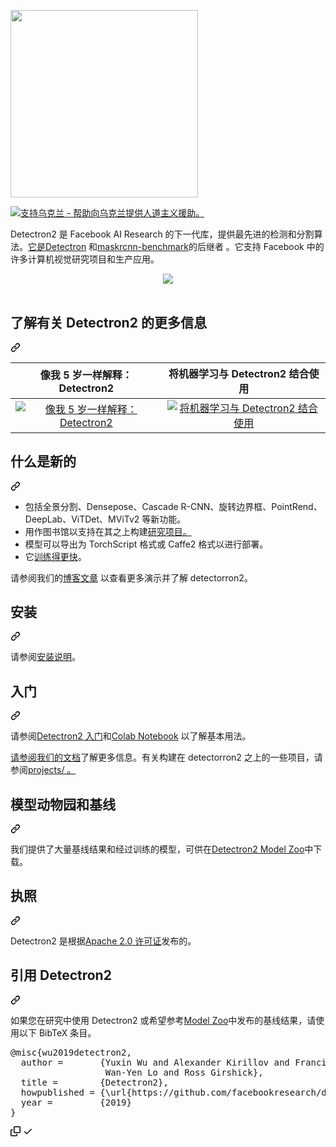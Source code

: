 <div class="Box-sc-g0xbh4-0 bJMeLZ js-snippet-clipboard-copy-unpositioned" data-hpc="true"><article class="markdown-body entry-content container-lg" itemprop="text"><p dir="auto"><a target="_blank" rel="noopener noreferrer" href="/facebookresearch/detectron2/blob/main/.github/Detectron2-Logo-Horz.svg"><img src="/facebookresearch/detectron2/raw/main/.github/Detectron2-Logo-Horz.svg" width="300" style="max-width: 100%;"></a></p>
<a href="https://opensource.facebook.com/support-ukraine" rel="nofollow">
  <img src="https://camo.githubusercontent.com/a525a454f7a24fe71586bdb0fd4200fd5a008ac5c2151d605659832c8f50a1fb/68747470733a2f2f696d672e736869656c64732e696f2f62616467652f537570706f72742d556b7261696e652d4646443530303f7374796c653d666c6174266c6162656c436f6c6f723d303035424242" alt="支持乌克兰 - 帮助向乌克兰提供人道主义援助。" data-canonical-src="https://img.shields.io/badge/Support-Ukraine-FFD500?style=flat&amp;labelColor=005BBB" style="max-width: 100%;">
</a>
<p dir="auto"><font style="vertical-align: inherit;"><font style="vertical-align: inherit;">Detectron2 是 Facebook AI Research 的下一代库，提供最先进的检测和分割算法。</font></font><a href="https://github.com/facebookresearch/Detectron/"><font style="vertical-align: inherit;"><font style="vertical-align: inherit;">它是Detectron</font></font></a><font style="vertical-align: inherit;"><font style="vertical-align: inherit;">
和</font></font><a href="https://github.com/facebookresearch/maskrcnn-benchmark/"><font style="vertical-align: inherit;"><font style="vertical-align: inherit;">maskrcnn-benchmark</font></font></a><font style="vertical-align: inherit;"><font style="vertical-align: inherit;">的后继者
</font><font style="vertical-align: inherit;">。</font><font style="vertical-align: inherit;">它支持 Facebook 中的许多计算机视觉研究项目和生产应用。</font></font></p>
<div align="center" dir="auto">
  <a target="_blank" rel="noopener noreferrer nofollow" href="https://user-images.githubusercontent.com/1381301/66535560-d3422200-eace-11e9-9123-5535d469db19.png"><img src="https://user-images.githubusercontent.com/1381301/66535560-d3422200-eace-11e9-9123-5535d469db19.png" style="max-width: 100%;"></a>
</div>
<br>
<div class="markdown-heading" dir="auto"><h2 tabindex="-1" class="heading-element" dir="auto"><font style="vertical-align: inherit;"><font style="vertical-align: inherit;">了解有关 Detectron2 的更多信息</font></font></h2><a id="user-content-learn-more-about-detectron2" class="anchor-element" aria-label="永久链接：了解有关 Detectron2 的更多信息" href="#learn-more-about-detectron2"><svg class="octicon octicon-link" viewBox="0 0 16 16" version="1.1" width="16" height="16" aria-hidden="true"><path d="m7.775 3.275 1.25-1.25a3.5 3.5 0 1 1 4.95 4.95l-2.5 2.5a3.5 3.5 0 0 1-4.95 0 .751.751 0 0 1 .018-1.042.751.751 0 0 1 1.042-.018 1.998 1.998 0 0 0 2.83 0l2.5-2.5a2.002 2.002 0 0 0-2.83-2.83l-1.25 1.25a.751.751 0 0 1-1.042-.018.751.751 0 0 1-.018-1.042Zm-4.69 9.64a1.998 1.998 0 0 0 2.83 0l1.25-1.25a.751.751 0 0 1 1.042.018.751.751 0 0 1 .018 1.042l-1.25 1.25a3.5 3.5 0 1 1-4.95-4.95l2.5-2.5a3.5 3.5 0 0 1 4.95 0 .751.751 0 0 1-.018 1.042.751.751 0 0 1-1.042.018 1.998 1.998 0 0 0-2.83 0l-2.5 2.5a1.998 1.998 0 0 0 0 2.83Z"></path></svg></a></div>
<table>
<thead>
<tr>
<th align="center"><font style="vertical-align: inherit;"><font style="vertical-align: inherit;">像我 5 岁一样解释：Detectron2</font></font></th>
<th align="center"><font style="vertical-align: inherit;"><font style="vertical-align: inherit;">将机器学习与 Detectron2 结合使用</font></font></th>
</tr>
</thead>
<tbody>
<tr>
<td align="center"><a href="https://www.youtube.com/watch?v=1oq1Ye7dFqc" rel="nofollow"><img src="https://camo.githubusercontent.com/1a88006c5f7b5fa2b832849ce9809dbe77fb5a0b164a00457b2b858fc6687f20/68747470733a2f2f696d672e796f75747562652e636f6d2f76692f316f7131596537644671632f302e6a7067" alt="像我 5 岁一样解释：Detectron2" data-canonical-src="https://img.youtube.com/vi/1oq1Ye7dFqc/0.jpg" style="max-width: 100%;"></a></td>
<td align="center"><a href="https://www.youtube.com/watch?v=eUSgtfK4ivk" rel="nofollow"><img src="https://camo.githubusercontent.com/7ea45aeb071cda4dee293aa49de1011f95e7f208cbdf50576e82bb3a9893567d/68747470733a2f2f696d672e796f75747562652e636f6d2f76692f6555536774664b3469766b2f302e6a7067" alt="将机器学习与 Detectron2 结合使用" data-canonical-src="https://img.youtube.com/vi/eUSgtfK4ivk/0.jpg" style="max-width: 100%;"></a></td>
</tr>
</tbody>
</table>
<div class="markdown-heading" dir="auto"><h2 tabindex="-1" class="heading-element" dir="auto"><font style="vertical-align: inherit;"><font style="vertical-align: inherit;">什么是新的</font></font></h2><a id="user-content-whats-new" class="anchor-element" aria-label="永久链接：有什么新鲜事" href="#whats-new"><svg class="octicon octicon-link" viewBox="0 0 16 16" version="1.1" width="16" height="16" aria-hidden="true"><path d="m7.775 3.275 1.25-1.25a3.5 3.5 0 1 1 4.95 4.95l-2.5 2.5a3.5 3.5 0 0 1-4.95 0 .751.751 0 0 1 .018-1.042.751.751 0 0 1 1.042-.018 1.998 1.998 0 0 0 2.83 0l2.5-2.5a2.002 2.002 0 0 0-2.83-2.83l-1.25 1.25a.751.751 0 0 1-1.042-.018.751.751 0 0 1-.018-1.042Zm-4.69 9.64a1.998 1.998 0 0 0 2.83 0l1.25-1.25a.751.751 0 0 1 1.042.018.751.751 0 0 1 .018 1.042l-1.25 1.25a3.5 3.5 0 1 1-4.95-4.95l2.5-2.5a3.5 3.5 0 0 1 4.95 0 .751.751 0 0 1-.018 1.042.751.751 0 0 1-1.042.018 1.998 1.998 0 0 0-2.83 0l-2.5 2.5a1.998 1.998 0 0 0 0 2.83Z"></path></svg></a></div>
<ul dir="auto">
<li><font style="vertical-align: inherit;"><font style="vertical-align: inherit;">包括全景分割、Densepose、Cascade R-CNN、旋转边界框、PointRend、DeepLab、ViTDet、MViTv2 等新功能。</font></font></li>
<li><font style="vertical-align: inherit;"><font style="vertical-align: inherit;">用作图书馆以支持</font><font style="vertical-align: inherit;">在其之上构建</font></font><a href="/facebookresearch/detectron2/blob/main/projects"><font style="vertical-align: inherit;"><font style="vertical-align: inherit;">研究项目。</font></font></a><font style="vertical-align: inherit;"></font></li>
<li><font style="vertical-align: inherit;"><font style="vertical-align: inherit;">模型可以导出为 TorchScript 格式或 Caffe2 格式以进行部署。</font></font></li>
<li><font style="vertical-align: inherit;"><font style="vertical-align: inherit;">它</font></font><a href="https://detectron2.readthedocs.io/notes/benchmarks.html" rel="nofollow"><font style="vertical-align: inherit;"><font style="vertical-align: inherit;">训练得更快</font></font></a><font style="vertical-align: inherit;"><font style="vertical-align: inherit;">。</font></font></li>
</ul>
<p dir="auto"><font style="vertical-align: inherit;"><font style="vertical-align: inherit;">请参阅我们的</font></font><a href="https://ai.facebook.com/blog/-detectron2-a-pytorch-based-modular-object-detection-library-/" rel="nofollow"><font style="vertical-align: inherit;"><font style="vertical-align: inherit;">博客文章</font></font></a><font style="vertical-align: inherit;"><font style="vertical-align: inherit;">
以查看更多演示并了解 detectorron2。</font></font></p>
<div class="markdown-heading" dir="auto"><h2 tabindex="-1" class="heading-element" dir="auto"><font style="vertical-align: inherit;"><font style="vertical-align: inherit;">安装</font></font></h2><a id="user-content-installation" class="anchor-element" aria-label="永久链接：安装" href="#installation"><svg class="octicon octicon-link" viewBox="0 0 16 16" version="1.1" width="16" height="16" aria-hidden="true"><path d="m7.775 3.275 1.25-1.25a3.5 3.5 0 1 1 4.95 4.95l-2.5 2.5a3.5 3.5 0 0 1-4.95 0 .751.751 0 0 1 .018-1.042.751.751 0 0 1 1.042-.018 1.998 1.998 0 0 0 2.83 0l2.5-2.5a2.002 2.002 0 0 0-2.83-2.83l-1.25 1.25a.751.751 0 0 1-1.042-.018.751.751 0 0 1-.018-1.042Zm-4.69 9.64a1.998 1.998 0 0 0 2.83 0l1.25-1.25a.751.751 0 0 1 1.042.018.751.751 0 0 1 .018 1.042l-1.25 1.25a3.5 3.5 0 1 1-4.95-4.95l2.5-2.5a3.5 3.5 0 0 1 4.95 0 .751.751 0 0 1-.018 1.042.751.751 0 0 1-1.042.018 1.998 1.998 0 0 0-2.83 0l-2.5 2.5a1.998 1.998 0 0 0 0 2.83Z"></path></svg></a></div>
<p dir="auto"><font style="vertical-align: inherit;"><font style="vertical-align: inherit;">请参阅</font></font><a href="https://detectron2.readthedocs.io/tutorials/install.html" rel="nofollow"><font style="vertical-align: inherit;"><font style="vertical-align: inherit;">安装说明</font></font></a><font style="vertical-align: inherit;"><font style="vertical-align: inherit;">。</font></font></p>
<div class="markdown-heading" dir="auto"><h2 tabindex="-1" class="heading-element" dir="auto"><font style="vertical-align: inherit;"><font style="vertical-align: inherit;">入门</font></font></h2><a id="user-content-getting-started" class="anchor-element" aria-label="永久链接：开始使用" href="#getting-started"><svg class="octicon octicon-link" viewBox="0 0 16 16" version="1.1" width="16" height="16" aria-hidden="true"><path d="m7.775 3.275 1.25-1.25a3.5 3.5 0 1 1 4.95 4.95l-2.5 2.5a3.5 3.5 0 0 1-4.95 0 .751.751 0 0 1 .018-1.042.751.751 0 0 1 1.042-.018 1.998 1.998 0 0 0 2.83 0l2.5-2.5a2.002 2.002 0 0 0-2.83-2.83l-1.25 1.25a.751.751 0 0 1-1.042-.018.751.751 0 0 1-.018-1.042Zm-4.69 9.64a1.998 1.998 0 0 0 2.83 0l1.25-1.25a.751.751 0 0 1 1.042.018.751.751 0 0 1 .018 1.042l-1.25 1.25a3.5 3.5 0 1 1-4.95-4.95l2.5-2.5a3.5 3.5 0 0 1 4.95 0 .751.751 0 0 1-.018 1.042.751.751 0 0 1-1.042.018 1.998 1.998 0 0 0-2.83 0l-2.5 2.5a1.998 1.998 0 0 0 0 2.83Z"></path></svg></a></div>
<p dir="auto"><font style="vertical-align: inherit;"><font style="vertical-align: inherit;">请参阅</font></font><a href="https://detectron2.readthedocs.io/tutorials/getting_started.html" rel="nofollow"><font style="vertical-align: inherit;"><font style="vertical-align: inherit;">Detectron2 入门</font></font></a><font style="vertical-align: inherit;"><font style="vertical-align: inherit;">和</font></font><a href="https://colab.research.google.com/drive/16jcaJoc6bCFAQ96jDe2HwtXj7BMD_-m5" rel="nofollow"><font style="vertical-align: inherit;"><font style="vertical-align: inherit;">Colab Notebook</font></font></a><font style="vertical-align: inherit;"><font style="vertical-align: inherit;">
以了解基本用法。</font></font></p>
<p dir="auto"><font style="vertical-align: inherit;"></font><a href="https://detectron2.readthedocs.org" rel="nofollow"><font style="vertical-align: inherit;"><font style="vertical-align: inherit;">请参阅我们的文档</font></font></a><font style="vertical-align: inherit;"><font style="vertical-align: inherit;">了解更多信息</font><font style="vertical-align: inherit;">。</font><font style="vertical-align: inherit;">有关构建在 detectorron2 之上的一些项目，</font><font style="vertical-align: inherit;">请参阅</font></font><a href="/facebookresearch/detectron2/blob/main/projects"><font style="vertical-align: inherit;"><font style="vertical-align: inherit;">projects/ 。</font></font></a><font style="vertical-align: inherit;"></font></p>
<div class="markdown-heading" dir="auto"><h2 tabindex="-1" class="heading-element" dir="auto"><font style="vertical-align: inherit;"><font style="vertical-align: inherit;">模型动物园和基线</font></font></h2><a id="user-content-model-zoo-and-baselines" class="anchor-element" aria-label="永久链接：模型动物园和基线" href="#model-zoo-and-baselines"><svg class="octicon octicon-link" viewBox="0 0 16 16" version="1.1" width="16" height="16" aria-hidden="true"><path d="m7.775 3.275 1.25-1.25a3.5 3.5 0 1 1 4.95 4.95l-2.5 2.5a3.5 3.5 0 0 1-4.95 0 .751.751 0 0 1 .018-1.042.751.751 0 0 1 1.042-.018 1.998 1.998 0 0 0 2.83 0l2.5-2.5a2.002 2.002 0 0 0-2.83-2.83l-1.25 1.25a.751.751 0 0 1-1.042-.018.751.751 0 0 1-.018-1.042Zm-4.69 9.64a1.998 1.998 0 0 0 2.83 0l1.25-1.25a.751.751 0 0 1 1.042.018.751.751 0 0 1 .018 1.042l-1.25 1.25a3.5 3.5 0 1 1-4.95-4.95l2.5-2.5a3.5 3.5 0 0 1 4.95 0 .751.751 0 0 1-.018 1.042.751.751 0 0 1-1.042.018 1.998 1.998 0 0 0-2.83 0l-2.5 2.5a1.998 1.998 0 0 0 0 2.83Z"></path></svg></a></div>
<p dir="auto"><font style="vertical-align: inherit;"><font style="vertical-align: inherit;">我们提供了大量基线结果和经过训练的模型，可供在</font></font><a href="/facebookresearch/detectron2/blob/main/MODEL_ZOO.md"><font style="vertical-align: inherit;"><font style="vertical-align: inherit;">Detectron2 Model Zoo</font></font></a><font style="vertical-align: inherit;"><font style="vertical-align: inherit;">中下载。</font></font></p>
<div class="markdown-heading" dir="auto"><h2 tabindex="-1" class="heading-element" dir="auto"><font style="vertical-align: inherit;"><font style="vertical-align: inherit;">执照</font></font></h2><a id="user-content-license" class="anchor-element" aria-label="永久链接：许可证" href="#license"><svg class="octicon octicon-link" viewBox="0 0 16 16" version="1.1" width="16" height="16" aria-hidden="true"><path d="m7.775 3.275 1.25-1.25a3.5 3.5 0 1 1 4.95 4.95l-2.5 2.5a3.5 3.5 0 0 1-4.95 0 .751.751 0 0 1 .018-1.042.751.751 0 0 1 1.042-.018 1.998 1.998 0 0 0 2.83 0l2.5-2.5a2.002 2.002 0 0 0-2.83-2.83l-1.25 1.25a.751.751 0 0 1-1.042-.018.751.751 0 0 1-.018-1.042Zm-4.69 9.64a1.998 1.998 0 0 0 2.83 0l1.25-1.25a.751.751 0 0 1 1.042.018.751.751 0 0 1 .018 1.042l-1.25 1.25a3.5 3.5 0 1 1-4.95-4.95l2.5-2.5a3.5 3.5 0 0 1 4.95 0 .751.751 0 0 1-.018 1.042.751.751 0 0 1-1.042.018 1.998 1.998 0 0 0-2.83 0l-2.5 2.5a1.998 1.998 0 0 0 0 2.83Z"></path></svg></a></div>
<p dir="auto"><font style="vertical-align: inherit;"><font style="vertical-align: inherit;">Detectron2 是根据</font></font><a href="/facebookresearch/detectron2/blob/main/LICENSE"><font style="vertical-align: inherit;"><font style="vertical-align: inherit;">Apache 2.0 许可证</font></font></a><font style="vertical-align: inherit;"><font style="vertical-align: inherit;">发布的。</font></font></p>
<div class="markdown-heading" dir="auto"><h2 tabindex="-1" class="heading-element" dir="auto"><font style="vertical-align: inherit;"><font style="vertical-align: inherit;">引用 Detectron2</font></font></h2><a id="user-content-citing-detectron2" class="anchor-element" aria-label="永久链接：引用 Detectron2" href="#citing-detectron2"><svg class="octicon octicon-link" viewBox="0 0 16 16" version="1.1" width="16" height="16" aria-hidden="true"><path d="m7.775 3.275 1.25-1.25a3.5 3.5 0 1 1 4.95 4.95l-2.5 2.5a3.5 3.5 0 0 1-4.95 0 .751.751 0 0 1 .018-1.042.751.751 0 0 1 1.042-.018 1.998 1.998 0 0 0 2.83 0l2.5-2.5a2.002 2.002 0 0 0-2.83-2.83l-1.25 1.25a.751.751 0 0 1-1.042-.018.751.751 0 0 1-.018-1.042Zm-4.69 9.64a1.998 1.998 0 0 0 2.83 0l1.25-1.25a.751.751 0 0 1 1.042.018.751.751 0 0 1 .018 1.042l-1.25 1.25a3.5 3.5 0 1 1-4.95-4.95l2.5-2.5a3.5 3.5 0 0 1 4.95 0 .751.751 0 0 1-.018 1.042.751.751 0 0 1-1.042.018 1.998 1.998 0 0 0-2.83 0l-2.5 2.5a1.998 1.998 0 0 0 0 2.83Z"></path></svg></a></div>
<p dir="auto"><font style="vertical-align: inherit;"><font style="vertical-align: inherit;">如果您在研究中使用 Detectron2 或希望参考</font></font><a href="/facebookresearch/detectron2/blob/main/MODEL_ZOO.md"><font style="vertical-align: inherit;"><font style="vertical-align: inherit;">Model Zoo</font></font></a><font style="vertical-align: inherit;"><font style="vertical-align: inherit;">中发布的基线结果，请使用以下 BibTeX 条目。</font></font></p>
<div class="highlight highlight-text-bibtex notranslate position-relative overflow-auto" dir="auto"><pre><span class="pl-k">@misc</span>{<span class="pl-en">wu2019detectron2</span>,
  <span class="pl-s">author</span> =       <span class="pl-s"><span class="pl-pds">{</span>Yuxin Wu and Alexander Kirillov and Francisco Massa and</span>
<span class="pl-s">                  Wan-Yen Lo and Ross Girshick<span class="pl-pds">}</span></span>,
  <span class="pl-s">title</span> =        <span class="pl-s"><span class="pl-pds">{</span>Detectron2<span class="pl-pds">}</span></span>,
  <span class="pl-s">howpublished</span> = <span class="pl-s"><span class="pl-pds">{</span>\url{https://github.com/facebookresearch/detectron2}<span class="pl-pds">}</span></span>,
  <span class="pl-s">year</span> =         <span class="pl-s"><span class="pl-pds">{</span>2019<span class="pl-pds">}</span></span>
}</pre><div class="zeroclipboard-container">
    <clipboard-copy aria-label="Copy" class="ClipboardButton btn btn-invisible js-clipboard-copy m-2 p-0 tooltipped-no-delay d-flex flex-justify-center flex-items-center" data-copy-feedback="Copied!" data-tooltip-direction="w" value="@misc{wu2019detectron2,
  author =       {Yuxin Wu and Alexander Kirillov and Francisco Massa and
                  Wan-Yen Lo and Ross Girshick},
  title =        {Detectron2},
  howpublished = {\url{https://github.com/facebookresearch/detectron2}},
  year =         {2019}
}" tabindex="0" role="button">
      <svg aria-hidden="true" height="16" viewBox="0 0 16 16" version="1.1" width="16" data-view-component="true" class="octicon octicon-copy js-clipboard-copy-icon">
    <path d="M0 6.75C0 5.784.784 5 1.75 5h1.5a.75.75 0 0 1 0 1.5h-1.5a.25.25 0 0 0-.25.25v7.5c0 .138.112.25.25.25h7.5a.25.25 0 0 0 .25-.25v-1.5a.75.75 0 0 1 1.5 0v1.5A1.75 1.75 0 0 1 9.25 16h-7.5A1.75 1.75 0 0 1 0 14.25Z"></path><path d="M5 1.75C5 .784 5.784 0 6.75 0h7.5C15.216 0 16 .784 16 1.75v7.5A1.75 1.75 0 0 1 14.25 11h-7.5A1.75 1.75 0 0 1 5 9.25Zm1.75-.25a.25.25 0 0 0-.25.25v7.5c0 .138.112.25.25.25h7.5a.25.25 0 0 0 .25-.25v-7.5a.25.25 0 0 0-.25-.25Z"></path>
</svg>
      <svg aria-hidden="true" height="16" viewBox="0 0 16 16" version="1.1" width="16" data-view-component="true" class="octicon octicon-check js-clipboard-check-icon color-fg-success d-none">
    <path d="M13.78 4.22a.75.75 0 0 1 0 1.06l-7.25 7.25a.75.75 0 0 1-1.06 0L2.22 9.28a.751.751 0 0 1 .018-1.042.751.751 0 0 1 1.042-.018L6 10.94l6.72-6.72a.75.75 0 0 1 1.06 0Z"></path>
</svg>
    </clipboard-copy>
  </div></div>
</article></div>
